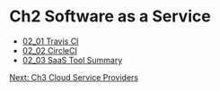 # Ch2 Software as a Service
- [02_01 Travis CI](./02_01_travis_ci/README.md)
- [02_02 CircleCI](./02_02_circleci/README.md)
- [02_03 SaaS Tool Summary](./02_03_saas_tool_summary/README.md)

[Next: Ch3 Cloud Service Providers](../ch3_cloud_service_providers/README.md)